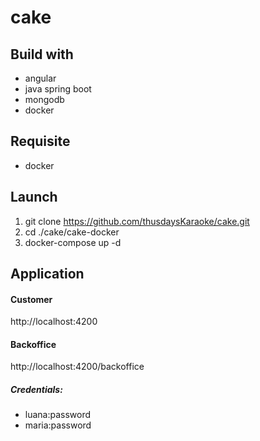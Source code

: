 # cake

## Build with
- angular
- java spring boot
- mongodb
- docker

## Requisite
- docker

## Launch
1. git clone https://github.com/thusdaysKaraoke/cake.git
2. cd ./cake/cake-docker
3. docker-compose up -d

## Application

#### Customer
http://localhost:4200

#### Backoffice
http://localhost:4200/backoffice

##### Credentials:
- luana:password
- maria:password
